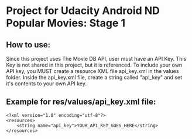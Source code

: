# Project for Udacity Android ND Popular Movies: Stage 1

## How to use:
Since this project uses The Movie DB API, user must have an API Key. This Key is not shared in this project, but it is referenced.
To include your own API key, you MUST create a resource XML file api_key.xml in the values folder. Inside the api_key.xml file, create a string called "api_key" and set it's contents to your own API key. 

## Example for res/values/api_key.xml file:
```
<?xml version="1.0" encoding="utf-8"?>
<resources>
    <string name="api_key">YOUR_API_KEY_GOES_HERE</string>
</resources>
```
